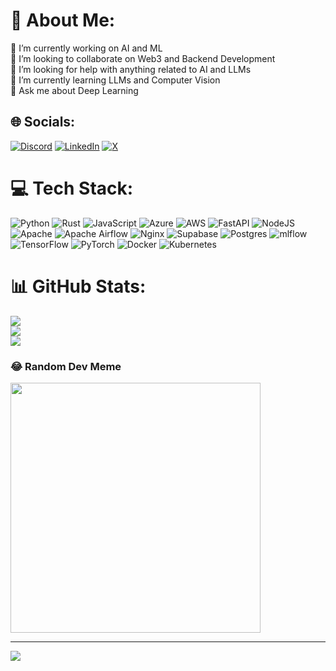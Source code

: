 # 💫 About Me:
🔭 I’m currently working on AI and ML<br>👯 I’m looking to collaborate on Web3 and Backend Development<br>🤝 I’m looking for help with anything related to AI and LLMs<br>🌱 I’m currently learning LLMs and Computer Vision<br>💬 Ask me about Deep Learning


## 🌐 Socials:
[![Discord](https://img.shields.io/badge/Discord-%237289DA.svg?logo=discord&logoColor=white)](https://discord.gg/.rockyy) [![LinkedIn](https://img.shields.io/badge/LinkedIn-%230077B5.svg?logo=linkedin&logoColor=white)](https://linkedin.com/in/biniyamodol) [![X](https://img.shields.io/badge/X-black.svg?logo=X&logoColor=white)](https://x.com/@skillissuerip) 

# 💻 Tech Stack:
![Python](https://img.shields.io/badge/python-3670A0?style=flat&logo=python&logoColor=ffdd54) ![Rust](https://img.shields.io/badge/rust-%23000000.svg?style=flat&logo=rust&logoColor=white) ![JavaScript](https://img.shields.io/badge/javascript-%23323330.svg?style=flat&logo=javascript&logoColor=%23F7DF1E) ![Azure](https://img.shields.io/badge/azure-%230072C6.svg?style=flat&logo=microsoftazure&logoColor=white) ![AWS](https://img.shields.io/badge/AWS-%23FF9900.svg?style=flat&logo=amazon-aws&logoColor=white) ![FastAPI](https://img.shields.io/badge/FastAPI-005571?style=flat&logo=fastapi) ![NodeJS](https://img.shields.io/badge/node.js-6DA55F?style=flat&logo=node.js&logoColor=white) ![Apache](https://img.shields.io/badge/apache-%23D42029.svg?style=flat&logo=apache&logoColor=white) ![Apache Airflow](https://img.shields.io/badge/Apache%20Airflow-017CEE?style=flat&logo=Apache%20Airflow&logoColor=white) ![Nginx](https://img.shields.io/badge/nginx-%23009639.svg?style=flat&logo=nginx&logoColor=white) ![Supabase](https://img.shields.io/badge/Supabase-3ECF8E?style=flat&logo=supabase&logoColor=white) ![Postgres](https://img.shields.io/badge/postgres-%23316192.svg?style=flat&logo=postgresql&logoColor=white) ![mlflow](https://img.shields.io/badge/mlflow-%23d9ead3.svg?style=flat&logo=numpy&logoColor=blue) ![TensorFlow](https://img.shields.io/badge/TensorFlow-%23FF6F00.svg?style=flat&logo=TensorFlow&logoColor=white) ![PyTorch](https://img.shields.io/badge/PyTorch-%23EE4C2C.svg?style=flat&logo=PyTorch&logoColor=white) ![Docker](https://img.shields.io/badge/docker-%230db7ed.svg?style=flat&logo=docker&logoColor=white) ![Kubernetes](https://img.shields.io/badge/kubernetes-%23326ce5.svg?style=flat&logo=kubernetes&logoColor=white)
# 📊 GitHub Stats:
![](https://github-readme-stats.vercel.app/api?username=biniyam69&theme=radical&hide_border=false&include_all_commits=true&count_private=true)<br/>
![](https://github-readme-streak-stats.herokuapp.com/?user=biniyam69&theme=radical&hide_border=false)<br/>
![](https://github-readme-stats.vercel.app/api/top-langs/?username=biniyam69&theme=radical&hide_border=false&include_all_commits=true&count_private=true&layout=compact)

### 😂 Random Dev Meme
<img src='https://randommeme-five.vercel.app/' style="height: 400px;"/>

---
[![](https://visitcount.itsvg.in/api?id=biniyam69&icon=0&color=0)](https://visitcount.itsvg.in)

<!-- Proudly created with GPRM ( https://gprm.itsvg.in ) -->
